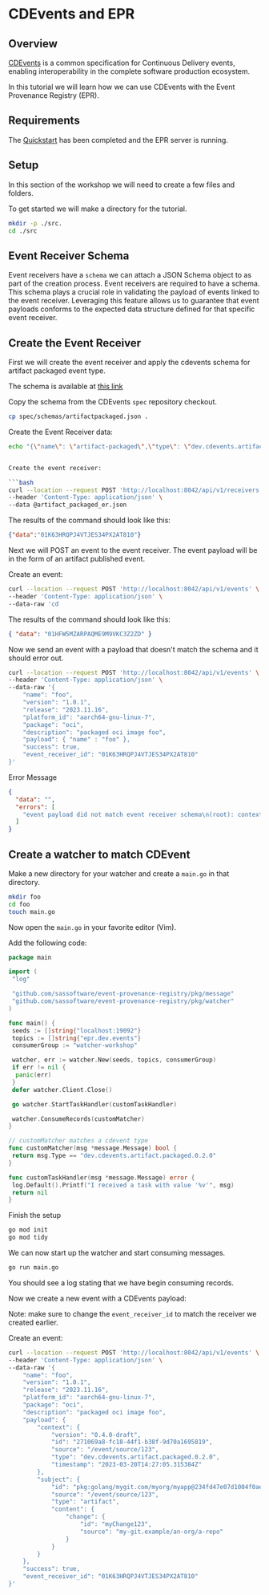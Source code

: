 # CDEvents and EPR

## Overview

[CDEvents](https://cdevents.dev/) is a common specification for Continuous
Delivery events, enabling interoperability in the complete software production
ecosystem.

In this tutorial we will learn how we can use CDEvents with the Event Provenance
Registry (EPR).

## Requirements

The [Quickstart](../quickstart/README.md) has been completed and the EPR server
is running.

## Setup

In this section of the workshop we will need to create a few files and folders.

To get started we will make a directory for the tutorial.

```bash
mkdir -p ./src.
cd ./src
```

## Event Receiver Schema

Event receivers have a `schema` we can attach a JSON Schema object to as part of
the creation process. Event receivers are required to have a schema. This schema
plays a crucial role in validating the payload of events linked to the event
receiver. Leveraging this feature allows us to guarantee that event payloads
conforms to the expected data structure defined for that specific event
receiver.

## Create the Event Receiver

First we will create the event receiver and apply the cdevents schema for
artifact packaged event type. 

The schema is available at
[this link](https://raw.githubusercontent.com/cdevents/spec/refs/heads/spec-v0.4/schemas/artifactpackaged.json)

Copy the schema from the CDEvents `spec` repository checkout.

```bash
cp spec/schemas/artifactpackaged.json .
```

Create the Event Receiver data:

```bash
echo "{\"name\": \"artifact-packaged\",\"type\": \"dev.cdevents.artifact.packaged.0.2.0\",\"version\": \"1.0.0\",\"description\": \"CDEvents Artifact Packaged\", \"schema\": $(cat artifactpackaged.json)}" | jq > artifact_packaged_er.json


Create the event receiver:

```bash
curl --location --request POST 'http://localhost:8042/api/v1/receivers' \
--header 'Content-Type: application/json' \
--data @artifact_packaged_er.json
```

The results of the command should look like this:

```json
{"data":"01K63HRQPJ4VTJES34PX2AT810"}
```

Next we will POST an event to the event receiver. The event payload will be in
the form of an artifact published event.

Create an event:

```bash
curl --location --request POST 'http://localhost:8042/api/v1/events' \
--header 'Content-Type: application/json' \
--data-raw 'cd
```

The results of the command should look like this:

```json
{ "data": "01HFW5MZARPAQME9M9VKC3Z2ZD" }
```

Now we send an event with a payload that doesn't match the schema and it should
error out.

```bash
curl --location --request POST 'http://localhost:8042/api/v1/events' \
--header 'Content-Type: application/json' \
--data-raw '{
    "name": "foo",
    "version": "1.0.1",
    "release": "2023.11.16",
    "platform_id": "aarch64-gnu-linux-7",
    "package": "oci",
    "description": "packaged oci image foo",
    "payload": { "name" : "foo" },
    "success": true,
    "event_receiver_id": "01K63HRQPJ4VTJES34PX2AT810"
}'
```

Error Message

```json
{
  "data": "",
  "errors": [
    "event payload did not match event receiver schema\n(root): context is required\n(root): subject is required\n(root): Additional property name is not allowed"
  ]
}
```

## Create a watcher to match CDEvent

Make a new directory for your watcher and create a `main.go` in that directory.

```bash
mkdir foo
cd foo
touch main.go
```

Now open the `main.go` in your favorite editor (Vim).

Add the following code:

```go
package main

import (
 "log"

 "github.com/sassoftware/event-provenance-registry/pkg/message"
 "github.com/sassoftware/event-provenance-registry/pkg/watcher"
)

func main() {
 seeds := []string{"localhost:19092"}
 topics := []string{"epr.dev.events"}
 consumerGroup := "watcher-workshop"

 watcher, err := watcher.New(seeds, topics, consumerGroup)
 if err != nil {
  panic(err)
 }
 defer watcher.Client.Close()

 go watcher.StartTaskHandler(customTaskHandler)

 watcher.ConsumeRecords(customMatcher)
}

// customMatcher matches a cdevent type
func customMatcher(msg *message.Message) bool {
 return msg.Type == "dev.cdevents.artifact.packaged.0.2.0"
}

func customTaskHandler(msg *message.Message) error {
 log.Default().Printf("I received a task with value '%v'", msg)
 return nil
}

```

Finish the setup

```bash
go mod init
go mod tidy
```

We can now start up the watcher and start consuming messages.

```bash
go run main.go
```

You should see a log stating that we have begin consuming records.

Now we create a new event with a CDEvents payload:

Note: make sure to change the `event_receiver_id` to match the receiver we created earlier.

Create an event:

```bash
curl --location --request POST 'http://localhost:8042/api/v1/events' \
--header 'Content-Type: application/json' \
--data-raw '{
    "name": "foo",
    "version": "1.0.1",
    "release": "2023.11.16",
    "platform_id": "aarch64-gnu-linux-7",
    "package": "oci",
    "description": "packaged oci image foo",
    "payload": {
        "context": {
            "version": "0.4.0-draft",
            "id": "271069a8-fc18-44f1-b38f-9d70a1695819",
            "source": "/event/source/123",
            "type": "dev.cdevents.artifact.packaged.0.2.0",
            "timestamp": "2023-03-20T14:27:05.315384Z"
        },
        "subject": {
            "id": "pkg:golang/mygit.com/myorg/myapp@234fd47e07d1004f0aed9c",
            "source": "/event/source/123",
            "type": "artifact",
            "content": {
                "change": {
                    "id": "myChange123",
                    "source": "my-git.example/an-org/a-repo"
                }
            }
        }
    },
    "success": true,
    "event_receiver_id": "01K63HRQPJ4VTJES34PX2AT810"
}'
```
